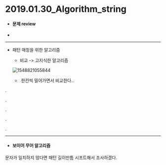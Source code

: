 # 2019.01.30_Algorithm_string

- #### 문제 review

- 



---



- 패턴 매칭을 위한 알고리즘

  - 비교 -> 고지식한 알고리즘

  ![1548821055844](C:\Users\student\AppData\Roaming\Typora\typora-user-images\1548821055844.png)

  - ​	한칸씩 밀어가면서 비교한다..





.

.

.

.

.



---

- #### 보이어 무어 알고리즘

문자가 일치하지 않다면 패턴 길이만틈 시프트해서 조사하겠다. 

